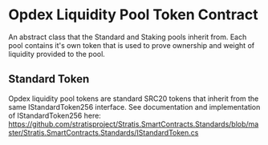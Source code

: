 # Opdex Liquidity Pool Token Contract

An abstract class that the Standard and Staking pools inherit from.
Each pool contains it's own token that is used to prove ownership and weight of liquidity provided to the pool.

## Standard Token

Opdex liquidity pool tokens are standard SRC20 tokens that inherit from the same IStandardToken256 interface.
See documentation and implementation of IStandardToken256 here: 
https://github.com/stratisproject/Stratis.SmartContracts.Standards/blob/master/Stratis.SmartContracts.Standards/IStandardToken.cs